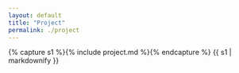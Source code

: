 ```yaml
---
layout: default
title: "Project"
permalink: ./project
---
```


{% capture s1 %}{% include project.md %}{% endcapture %}
{{ s1 | markdownify }}